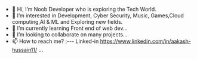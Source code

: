 - 👋 Hi, I’m Noob Developer who is exploring the Tech World.
- 👀 I’m interested in Development, Cyber Security, Music, Games,Cloud computing,AI & ML and  Exploring new fields.
- 🌱 I’m currently learning Front end of web dev...
- 💞️ I’m looking to collaborate on many projects...
- 📫 How to reach me? :--- Linked-in https://www.linkedin.com/in/aakash-hussain11/  ...

<!---
Hussainaakash11/Hussainaakash11 is a ✨ special ✨ repository because its `README.md` (this file) appears on your GitHub profile.
You can click the Preview link to take a look at your changes.
--->
